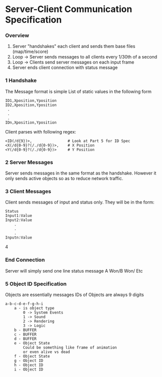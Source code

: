 # Server-Client Communication Specification

### Overview
1. Server "handshakes" each client and sends them base files (map/time/score)
2. Loop ->	Server sends messages to all clients every 1/30th of a second
3. Loop -> Clients send server messages on each input frame
4. Server ends client connection with status message

### 1 Handshake
The Message format is simple
List of static values in the following form

	ID1,Xposition,Yposition
	ID2,Xposition,Yposition
	 .
	 .
	 .
	IDn,Xposition,Yposition

Client parses with following regex:
	
	<ID(/d{9})>,				# Look at Part 5 for ID Spec
	<X(/d{0-9}?(/./d{0-9})>,	# X Position
	<Y(/d{0-9}?(/./d{0-9})>	 	# Y Position
	


### 2 Server Messages
Server sends messages in the same format as the handshake.
However it only sends active objects so as to reduce network traffic.


### 3 Client Messages
Client sends messages of input and status only.
They will be in the form:

	Status
	Input1:Value
	Input2:Value
		.
		.
		.
	Inputn:Value


4
###  End Connection
Server will simply send one line status message
	A Won/B Won/ Etc


### 5 Object ID Specification
Objects are essentially messages
IDs of Objects are always 9 digits

	a-b-c-d-e-f-g-h-i  
		a - is object type
			0 -> System Events
			1 -> Sound
			2 -> Rendering
			3 -> Logic
		b -	BUFFER 
		c - BUFFER
		d - BUFFER
		e - Object State
			Could be something like frame of animation
			or even alive vs dead
		f -	Object State
		g - Object ID
		h - Object ID
		i - Object ID